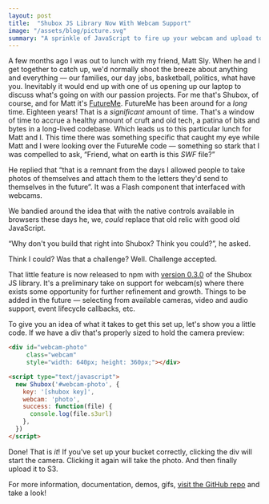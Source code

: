 ```yaml
---
layout: post
title:  "Shubox JS Library Now With Webcam Support"
image: "/assets/blog/picture.svg"
summary: "A sprinkle of JavaScript to fire up your webcam and upload to the cloud."
---
```


A few months ago I was out to lunch with my friend, Matt Sly. When he and I get
together to catch up, we'd normally shoot the breeze about anything and
everything &mdash; our families, our day jobs, basketball, politics, what have
you. Inevitably it would end up with one of us opening up our laptop to discuss
what's going on with our passion projects. For me that's Shubox, of course, and
for Matt it's [FutureMe]. FutureMe has been around for a _long_ time. Eighteen
years!  That is a _significant_ amount of time. That's a window of time to
accrue a healthy amount of cruft and old tech, a patina of bits and bytes in a
long-lived codebase. Which leads us to this particular lunch for Matt and I.
This time there was something specific that caught my eye while Matt and I were
looking over the FutureMe code &mdash; something so stark that I was compelled
to ask, “Friend, what on earth is this _SWF_ file?”

He replied that “that is a remnant from the days I allowed people to take
photos of themselves and attach them to the letters they'd send to themselves
in the future”. It was a Flash component that interfaced with webcams.

We bandied around the idea that with the native controls available in browsers
these days he, we, _could_ replace that old relic with good old JavaScript.

“Why don't you build that right into Shubox? Think you could?”, he asked.

Think I could? Was that a challenge? Well. Challenge accepted.

That little feature is now released to npm with [version 0.3.0] of the Shubox
JS library. It's a preliminary take on support for webcam(s) where there exists
some opportunity for further refinement and growth. Things to be added in the
future &mdash; selecting from available cameras, video and audio support, event
lifecycle callbacks, etc.

To give you an idea of what it takes to get this set up, let's show you a
little code. If we have a div that's properly sized to hold the camera preview:

```html
<div id="webcam-photo"
     class="webcam"
     style="width: 640px; height: 360px;"></div>

<script type="text/javascript">
  new Shubox('#webcam-photo', {
    key: '[shubox key]',
    webcam: 'photo',
    success: function(file) {
      console.log(file.s3url)
    },
  })
</script>
```

Done! That is _it_! If you've set up your bucket correctly, clicking
the div will start the camera. Clicking it again will take the photo. And then
finally upload it to S3.

For more information, documentation, demos, gifs, [visit the GitHub repo] and
take a look!

[FutureMe]: https://www.futureme.org
[version 0.3.0]: https://www.npmjs.com/package/shubox/v/0.3.0
[visit the GitHub repo]: https://github.com/shuboxio/shubox.js#capture-a-photo-with-your-webcam
